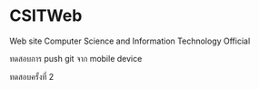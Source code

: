 # CSITWeb
Web site Computer Science and Information Technology Official

ทดสอบการ push git จาก mobile device

ทดสอบครั้งที่ 2


